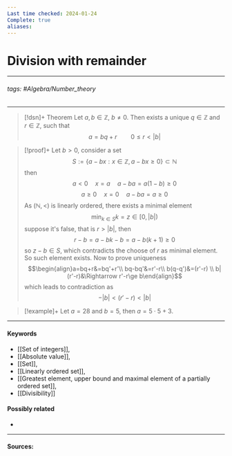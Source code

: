 ```yaml
---
Last time checked: 2024-01-24
Complete: true
aliases:
---
```

# Division with remainder
***
###### tags: #Algebra/Number_theory 
***
>[!dsn]+ Theorem
>Let $a,b\in\mathbb{Z}$, $b\ne0$. Then exists a unique $q\in \mathbb{Z}$ and $r\in\mathbb{Z}$, such that
>$$a=bq+r\qquad 0\le r<|b|$$

>[!proof]+
>Let $b>0$, consider a set
>$$S:=\{a-bx:x\in\mathbb{Z},a-bx\ge0\}\subset\mathbb{N}$$
>then
>$$a<0\quad x=a\quad a-ba=a(1-b)\ge0$$
>$$a\ge0\quad x=0\quad a-ba=a\ge0$$
>As $(\mathbb{N},<)$ is linearly ordered, there exists a minimal element
>$$\min_{k\in S}k=z\in[0,|b|)$$
>suppose it's false, that is $r>|b|$, then
>$$r-b=a-bk-b=a-b(k+1)\ge0$$
>so $z-b\in S$, which contradicts the choose of $r$ as minimal element.
>So such element exists. Now to prove uniqueness
>$$\begin{align}a=bq+r&=bq'+r'\\ bq-bq'&=r'-r\\ b(q-q')&=(r'-r) \\ b|(r'-r)&\Rightarrow r'-r\ge b\end{align}$$
>which leads to contradiction as
>$$-|b|<(r'-r)<|b|$$

>[!example]+ 
>Let $a=28$ and $b=5$, then $a=5\cdot 5+3$.
***
#### Keywords
- [[Set of integers]],
- [[Absolute value]],
- [[Set]],
- [[Linearly ordered set]],
- [[Greatest element, upper bound and maximal element of a partially ordered set]],
- [[Divisibility]]
#### Possibly related
- 
***
#### Sources: